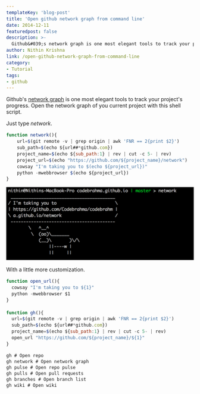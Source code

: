 ```yaml
---
templateKey: 'blog-post'
title: 'Open github network graph from command line'
date: 2014-12-11
featuredpost: false
description: >-
  Github&#039;s network graph is one most elegant tools to track your project&#039;s progress. Here is a brief tutorial on how to open github network graph from command line
author: Nithin Krishna  
link: /open-github-network-graph-from-command-line
category:
- Tutorial
tags:
- github
---
```


Github's [network graph][1] is one most elegant tools to track your project's progress. Open the network graph of you current project with this shell script.

Just type _network_.
    
```js    
function network(){
    url=$(git remote -v | grep origin | awk 'FNR == 2{print $2}')
    sub_path=$(echo ${url##*github.com})
    project_name=$(echo ${sub_path:1} | rev | cut -c 5- | rev)
    project_url=$(echo "https://github.com/${project_name}/network")
    cowsay "I'm taking you to $(echo ${project_url})"
    python -mwebbrowser $(echo ${project_url})
}
```
![network][2]

With a little more customization.
    
```js    
function open_url(){
  cowsay "I'm taking you to ${1}"
  python -mwebbrowser $1
}

function gh(){
  url=$(git remote -v | grep origin | awk 'FNR == 2{print $2}')
  sub_path=$(echo ${url##*github.com})
  project_name=$(echo ${sub_path:1} | rev | cut -c 5- | rev)
  open_url "https://github.com/${project_name}/${1}"
}
```

```
gh # Open repo
gh network # Open network graph
gh pulse # Open repo pulse
gh pulls # Open pull requests
gh branches # Open branch list
gh wiki # Open wiki
```
 
[1]: https://github.com/blog/39-say-hello-to-the-network-graph-visualizer
[2]: ./images/network-1024x398.png

  
